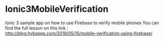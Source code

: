 # Ionic3MobileVerification
Ionic 3 sample app on how to use Firebase to verify mobile phones
You can find the full lesson on this link :
http://blog.hybapps.com/2019/05/15/mobile-verification-using-firebase/
